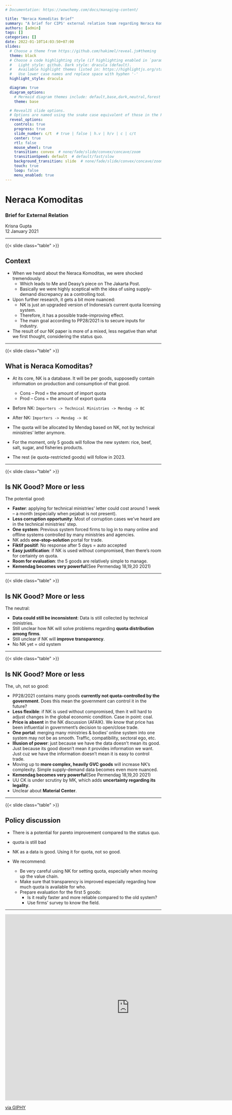 ```yaml
---
# Documentation: https://wowchemy.com/docs/managing-content/

title: "Neraca Komoditas Brief"
summary: "A brief for CIPS' external relation team regarding Neraca Komoditas"
authors: [admin]
tags: []
categories: []
date: 2022-01-10T14:03:50+07:00
slides:
  # Choose a theme from https://github.com/hakimel/reveal.js#theming
  theme: black
  # Choose a code highlighting style (if highlighting enabled in `params.toml`)
  #   Light style: github. Dark style: dracula (default).
  #   Available highlight themes listed in: https://highlightjs.org/static/demo/
  #   Use lower case names and replace space with hyphen '-'
  highlight_style: dracula

  diagram: true
  diagram_options:
    # Mermaid diagram themes include: default,base,dark,neutral,forest
    theme: base

  # RevealJS slide options.
  # Options are named using the snake case equivalent of those in the RevealJS docs.
  reveal_options:
    controls: true
    progress: true
    slide_number: c/t  # true | false | h.v | h/v | c | c/t
    center: true
    rtl: false
    mouse_wheel: true
    transition: convex  # none/fade/slide/convex/concave/zoom
    transitionSpeed: default  # default/fast/slow
    background_transition: slide  # none/fade/slide/convex/concave/zoom
    touch: true
    loop: false
    menu_enabled: true
---
```


# Neraca Komoditas

### Brief for External Relation

Krisna Gupta  
12 January 2021

---

{{< slide class="table" >}}

## Context

- When we heard about the Neraca Komoditas, we were shocked tremendously.
  - Which leads to Me and Deasy’s piece on The Jakarta Post.
  - Basically we were highly sceptical with the idea of using supply-demand discrepancy as a controlling tool.
- Upon further research, it gets a bit more nuanced:
  - NK is just an upgraded version of Indonesia’s current quota licensing system.
  - Therefore, it has a possible trade-improving effect.
  - The main goal according to PP28/2021 is to secure inputs for industry.
- The result of our NK paper is more of a mixed, less negative than what we first thought, considering the status quo.

---

{{< slide class="table" >}}

## What is Neraca Komoditas?

- At its core, NK is a database. It will be per goods, supposedly contain information on production and consumption of that good.
  - Cons – Prod = the amount of import quota
  - Prod – Cons = the amount of export quota

- Before NK:
`Importers -> Technical Ministries -> Mendag -> BC`
- After NK:
`Importers -> Mendag -> BC`

- The quota will be allocated by Mendag based on NK, not by technical ministries’ letter anymore.
- For the moment, only 5 goods will follow the new system: rice, beef, salt, sugar, and fisheries products.
- The rest (ie quota-restricted goods) will follow in 2023.

---

{{< slide class="table" >}}

## Is NK Good? More or less

The potential good:
- **Faster**: applying for technical ministries’ letter could cost around 1 week – a month (especially when pejabat is not present).
- **Less corruption opportunity**: Most of corruption cases we’ve heard are in the technical ministries’ step.
- **One system**: Previous system forced firms to log in to many online and offline systems controlled by many ministries and agencies.
- NK adds **one-stop-solution** portal for trade.
- **Fiktif positif**: No response after 5 days = auto accepted
- **Easy justification**: if NK is used without compromised, then there’s room for certainty on quota.
- **Room for evaluation**: the 5 goods are relatively simple to manage.
- **Kemendag becomes very powerful**(See Permendag 18,19,20 2021)

---

{{< slide class="table" >}}

## Is NK Good? More or less

The neutral:
- **Data could still be inconsistent**: Data is still collected by technical ministries.
- Still unclear how NK will solve problems regarding **quota distribution among firms**.
- Still unclear if NK will **improve transparency**.
- No NK yet = old system
 
---

{{< slide class="table" >}}

## Is NK Good? More or less

The, uh, not so good:
- PP28/2021 contains many goods **currently not quota-controlled by the government**. Does this mean the government can control it in the future?
- **Less flexible**: if NK is used without compromised, then it will hard to adjust changes in the global economic condition. Case in point: coal.
- **Price is absent** in the NK discussion (AFAIK). We know that price has been influential in government’s decision to open/close trade.
- **One portal**: merging many ministries & bodies’ online system into one system may not be as smooth. Traffic, compatibility, sectoral ego, etc.
- **Illusion of power**: just because we have the data doesn’t mean its good. Just because its good doesn’t mean it provides information we want. Just cuz we have the information doesn’t mean it is easy to control trade.
- Moving up to **more complex, heavily GVC goods** will increase NK’s complexity. Simple supply-demand data becomes even more nuanced.
- **Kemendag becomes very powerful**(See Permendag 18,19,20 2021)
- UU CK is under scrutiny by MK, which adds **uncertainty regarding its legality**.
- Unclear about **Material Center**.

---

{{< slide class="table" >}}

## Policy discussion

- There is a potential for pareto improvement compared to the status quo.
- quota is still bad
- NK as a data is good. Using it for quota, not so good.  

- We recommend:
  - Be very careful using NK for setting quota, especially when moving up the value chain.
  - Make sure that transparency is improved especially regarding how much quota is available for who.
  - Prepare evaluation for the first 5 goods:
    - Is it really faster and more reliable compared to the old system?
    - Use firms’ survey to know the field.

---

<iframe src="https://giphy.com/embed/DAtJCG1t3im1G" width="800" height="600" frameBorder="0" class="giphy-embed" allowFullScreen></iframe><p><a href="https://giphy.com/gifs/maudit-buster-keaton-the-end-blacksmith-DAtJCG1t3im1G">via GIPHY</a></p>